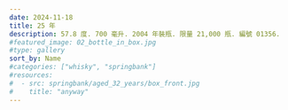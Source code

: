 ```yaml
---
date: 2024-11-18
title: 25 年
description: 57.8 度. 700 毫升. 2004 年裝瓶. 限量 21,000 瓶. 編號 01356.
#featured_image: 02_bottle_in_box.jpg
#type: gallery
sort_by: Name
#categories: ["whisky", "springbank"]
#resources:
#  - src: springbank/aged_32_years/box_front.jpg
#    title: "anyway"
---
```

